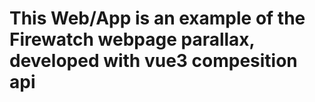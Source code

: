 # This Web/App is an example of the Firewatch webpage parallax, developed with vue3 compesition api
